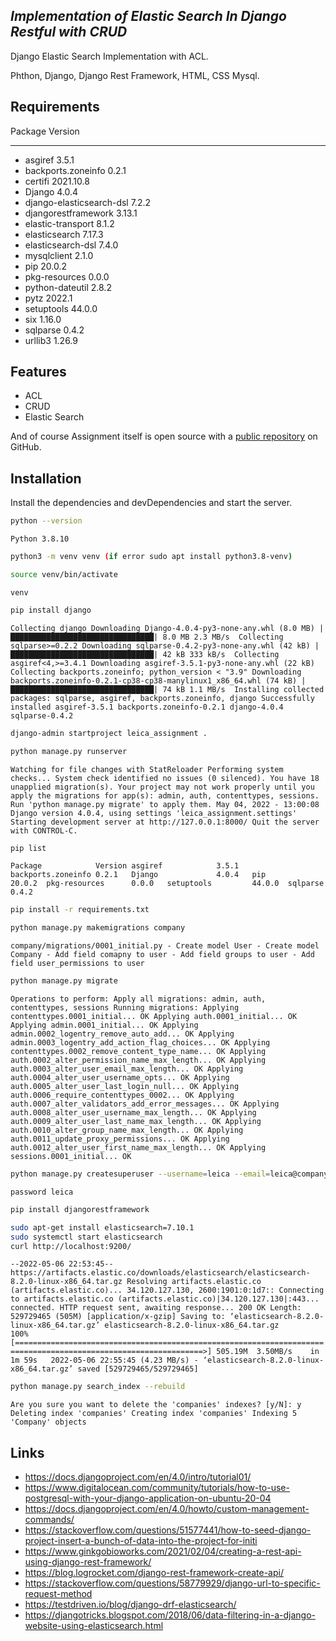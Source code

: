 ## _Implementation of Elastic Search In Django Restful with CRUD_

Django Elastic Search Implementation with ACL.

Phthon, Django, Django Rest Framework, HTML, CSS Mysql.

## Requirements

Package                  Version  
------------------------ ---------
- asgiref                  3.5.1    
- backports.zoneinfo       0.2.1    
- certifi                  2021.10.8
- Django                   4.0.4    
- django-elasticsearch-dsl 7.2.2    
- djangorestframework      3.13.1   
- elastic-transport        8.1.2    
- elasticsearch            7.17.3   
- elasticsearch-dsl        7.4.0    
- mysqlclient              2.1.0    
- pip                      20.0.2   
- pkg-resources            0.0.0    
- python-dateutil          2.8.2    
- pytz                     2022.1   
- setuptools               44.0.0   
- six                      1.16.0   
- sqlparse                 0.4.2    
- urllib3                  1.26.9 

## Features

- ACL
- CRUD
- Elastic Search

And of course Assignment itself is open source with a [public repository](https://github.com/wadoodfarzan/leice_assignment) on GitHub.

## Installation

Install the dependencies and devDependencies and start the server.

```sh
python --version
```
`
Python 3.8.10
`
```sh
python3 -m venv venv (if error sudo apt install python3.8-venv)
```

```sh
source venv/bin/activate
```
`
venv
`
```sh
pip install django
```
`
Collecting django
  Downloading Django-4.0.4-py3-none-any.whl (8.0 MB)
     |████████████████████████████████| 8.0 MB 2.3 MB/s 
Collecting sqlparse>=0.2.2
  Downloading sqlparse-0.4.2-py3-none-any.whl (42 kB)
     |████████████████████████████████| 42 kB 333 kB/s 
Collecting asgiref<4,>=3.4.1
  Downloading asgiref-3.5.1-py3-none-any.whl (22 kB)
Collecting backports.zoneinfo; python_version < "3.9"
  Downloading backports.zoneinfo-0.2.1-cp38-cp38-manylinux1_x86_64.whl (74 kB)
     |████████████████████████████████| 74 kB 1.1 MB/s 
Installing collected packages: sqlparse, asgiref, backports.zoneinfo, django
Successfully installed asgiref-3.5.1 backports.zoneinfo-0.2.1 django-4.0.4 sqlparse-0.4.2
`
```sh
django-admin startproject leica_assignment .
```
```sh
python manage.py runserver
```
`
Watching for file changes with StatReloader
Performing system checks...
System check identified no issues (0 silenced).
You have 18 unapplied migration(s). Your project may not work properly until you apply the migrations for app(s): admin, auth, contenttypes, sessions.
Run 'python manage.py migrate' to apply them.
May 04, 2022 - 13:00:08
Django version 4.0.4, using settings 'leica_assignment.settings'
Starting development server at http://127.0.0.1:8000/
Quit the server with CONTROL-C.
`
```sh
pip list
```
`
Package            Version
asgiref            3.5.1  
backports.zoneinfo 0.2.1  
Django             4.0.4  
pip                20.0.2 
pkg-resources      0.0.0  
setuptools         44.0.0 
sqlparse           0.4.2 
`
```sh
pip install -r requirements.txt
```

```sh
python manage.py makemigrations company
```
`
    company/migrations/0001_initial.py
    - Create model User
    - Create model Company
    - Add field comapny to user
    - Add field groups to user
    - Add field user_permissions to user
`
```sh
python manage.py migrate
```
`
Operations to perform:
  Apply all migrations: admin, auth, contenttypes, sessions
Running migrations:
  Applying contenttypes.0001_initial... OK
  Applying auth.0001_initial... OK
  Applying admin.0001_initial... OK
  Applying admin.0002_logentry_remove_auto_add... OK
  Applying admin.0003_logentry_add_action_flag_choices... OK
  Applying contenttypes.0002_remove_content_type_name... OK
  Applying auth.0002_alter_permission_name_max_length... OK
  Applying auth.0003_alter_user_email_max_length... OK
  Applying auth.0004_alter_user_username_opts... OK
  Applying auth.0005_alter_user_last_login_null... OK
  Applying auth.0006_require_contenttypes_0002... OK
  Applying auth.0007_alter_validators_add_error_messages... OK
  Applying auth.0008_alter_user_username_max_length... OK
  Applying auth.0009_alter_user_last_name_max_length... OK
  Applying auth.0010_alter_group_name_max_length... OK
  Applying auth.0011_update_proxy_permissions... OK
  Applying auth.0012_alter_user_first_name_max_length... OK
  Applying sessions.0001_initial... OK
`
```sh
python manage.py createsuperuser --username=leica --email=leica@company.com
```
`
password leica
`
```sh
pip install djangorestframework
```
```sh
sudo apt-get install elasticsearch=7.10.1
sudo systemctl start elasticsearch
curl http://localhost:9200/

```
`
--2022-05-06 22:53:45--  https://artifacts.elastic.co/downloads/elasticsearch/elasticsearch-8.2.0-linux-x86_64.tar.gz
Resolving artifacts.elastic.co (artifacts.elastic.co)... 34.120.127.130, 2600:1901:0:1d7::
Connecting to artifacts.elastic.co (artifacts.elastic.co)|34.120.127.130|:443... connected.
HTTP request sent, awaiting response... 200 OK
Length: 529729465 (505M) [application/x-gzip]
Saving to: ‘elasticsearch-8.2.0-linux-x86_64.tar.gz’
elasticsearch-8.2.0-linux-x86_64.tar.gz             100%[================================================================================================================>] 505.19M  3.50MB/s    in 1m 59s  
2022-05-06 22:55:45 (4.23 MB/s) - ‘elasticsearch-8.2.0-linux-x86_64.tar.gz’ saved [529729465/529729465]
`
```sh
python manage.py search_index --rebuild
```
`
Are you sure you want to delete the 'companies' indexes? [y/N]: y
Deleting index 'companies'
Creating index 'companies'
Indexing 5 'Company' objects 
`

## Links
- https://docs.djangoproject.com/en/4.0/intro/tutorial01/
- https://www.digitalocean.com/community/tutorials/how-to-use-postgresql-with-your-django-application-on-ubuntu-20-04
- https://docs.djangoproject.com/en/4.0/howto/custom-management-commands/
- https://stackoverflow.com/questions/51577441/how-to-seed-django-project-insert-a-bunch-of-data-into-the-project-for-initi
- https://www.ginkgobioworks.com/2021/02/04/creating-a-rest-api-using-django-rest-framework/
- https://blog.logrocket.com/django-rest-framework-create-api/
- https://stackoverflow.com/questions/58779929/django-url-to-specific-request-method
- https://testdriven.io/blog/django-drf-elasticsearch/
- https://djangotricks.blogspot.com/2018/06/data-filtering-in-a-django-website-using-elasticsearch.html


